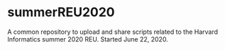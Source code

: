# summerREU2020
A common repository to upload and share scripts related to the Harvard Informatics summer 2020 REU. Started June 22, 2020.
